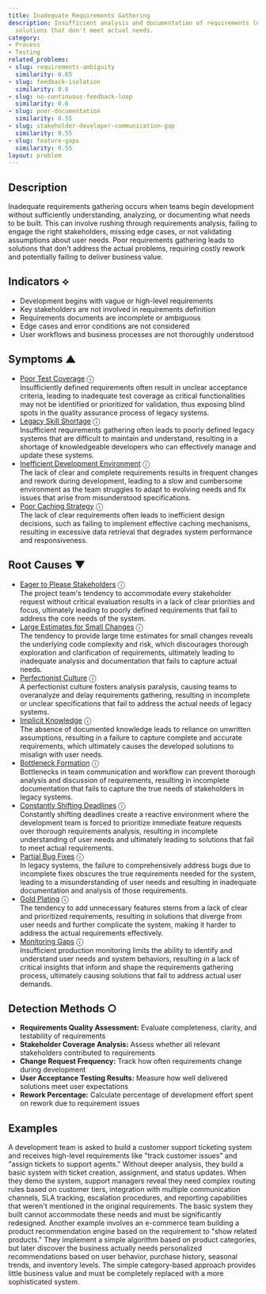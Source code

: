 ```yaml
---
title: Inadequate Requirements Gathering
description: Insufficient analysis and documentation of requirements leads to building
  solutions that don't meet actual needs.
category:
- Process
- Testing
related_problems:
- slug: requirements-ambiguity
  similarity: 0.65
- slug: feedback-isolation
  similarity: 0.6
- slug: no-continuous-feedback-loop
  similarity: 0.6
- slug: poor-documentation
  similarity: 0.55
- slug: stakeholder-developer-communication-gap
  similarity: 0.55
- slug: feature-gaps
  similarity: 0.55
layout: problem
---
```


## Description

Inadequate requirements gathering occurs when teams begin development without sufficiently understanding, analyzing, or documenting what needs to be built. This can involve rushing through requirements analysis, failing to engage the right stakeholders, missing edge cases, or not validating assumptions about user needs. Poor requirements gathering leads to solutions that don't address the actual problems, requiring costly rework and potentially failing to deliver business value.

## Indicators ⟡

- Development begins with vague or high-level requirements
- Key stakeholders are not involved in requirements definition
- Requirements documents are incomplete or ambiguous
- Edge cases and error conditions are not considered
- User workflows and business processes are not thoroughly understood

## Symptoms ▲
- [Poor Test Coverage](poor-test-coverage.md) <span class="info-tooltip" title="Confidence: 0.654, Strength: 0.888">ⓘ</span>
<br/>  Insufficiently defined requirements often result in unclear acceptance criteria, leading to inadequate test coverage as critical functionalities may not be identified or prioritized for validation, thus exposing blind spots in the quality assurance process of legacy systems.
- [Legacy Skill Shortage](legacy-skill-shortage.md) <span class="info-tooltip" title="Confidence: 0.478, Strength: 0.752">ⓘ</span>
<br/>  Insufficient requirements gathering often leads to poorly defined legacy systems that are difficult to maintain and understand, resulting in a shortage of knowledgeable developers who can effectively manage and update these systems.
- [Inefficient Development Environment](inefficient-development-environment.md) <span class="info-tooltip" title="Confidence: 0.437, Strength: 0.755">ⓘ</span>
<br/>  The lack of clear and complete requirements results in frequent changes and rework during development, leading to a slow and cumbersome environment as the team struggles to adapt to evolving needs and fix issues that arise from misunderstood specifications.
- [Poor Caching Strategy](poor-caching-strategy.md) <span class="info-tooltip" title="Confidence: 0.414, Strength: 0.812">ⓘ</span>
<br/>  The lack of clear requirements often leads to inefficient design decisions, such as failing to implement effective caching mechanisms, resulting in excessive data retrieval that degrades system performance and responsiveness.

## Root Causes ▼
- [Eager to Please Stakeholders](eager-to-please-stakeholders.md) <span class="info-tooltip" title="Confidence: 0.407, Strength: 0.908">ⓘ</span>
<br/>  The project team's tendency to accommodate every stakeholder request without critical evaluation results in a lack of clear priorities and focus, ultimately leading to poorly defined requirements that fail to address the core needs of the system.
- [Large Estimates for Small Changes](large-estimates-for-small-changes.md) <span class="info-tooltip" title="Confidence: 0.386, Strength: 0.830">ⓘ</span>
<br/>  The tendency to provide large time estimates for small changes reveals the underlying code complexity and risk, which discourages thorough exploration and clarification of requirements, ultimately leading to inadequate analysis and documentation that fails to capture actual needs.
- [Perfectionist Culture](perfectionist-culture.md) <span class="info-tooltip" title="Confidence: 0.365, Strength: 0.888">ⓘ</span>
<br/>  A perfectionist culture fosters analysis paralysis, causing teams to overanalyze and delay requirements gathering, resulting in incomplete or unclear specifications that fail to address the actual needs of legacy systems.
- [Implicit Knowledge](implicit-knowledge.md) <span class="info-tooltip" title="Confidence: 0.330, Strength: 0.804">ⓘ</span>
<br/>  The absence of documented knowledge leads to reliance on unwritten assumptions, resulting in a failure to capture complete and accurate requirements, which ultimately causes the developed solutions to misalign with user needs.
- [Bottleneck Formation](bottleneck-formation.md) <span class="info-tooltip" title="Confidence: 0.327, Strength: 0.901">ⓘ</span>
<br/>  Bottlenecks in team communication and workflow can prevent thorough analysis and discussion of requirements, resulting in incomplete documentation that fails to capture the true needs of stakeholders in legacy systems.
- [Constantly Shifting Deadlines](constantly-shifting-deadlines.md) <span class="info-tooltip" title="Confidence: 0.323, Strength: 0.931">ⓘ</span>
<br/>  Constantly shifting deadlines create a reactive environment where the development team is forced to prioritize immediate feature requests over thorough requirements analysis, resulting in incomplete understanding of user needs and ultimately leading to solutions that fail to meet actual requirements.
- [Partial Bug Fixes](partial-bug-fixes.md) <span class="info-tooltip" title="Confidence: 0.319, Strength: 0.928">ⓘ</span>
<br/>  In legacy systems, the failure to comprehensively address bugs due to incomplete fixes obscures the true requirements needed for the system, leading to a misunderstanding of user needs and resulting in inadequate documentation and analysis of those requirements.
- [Gold Plating](gold-plating.md) <span class="info-tooltip" title="Confidence: 0.311, Strength: 0.891">ⓘ</span>
<br/>  The tendency to add unnecessary features stems from a lack of clear and prioritized requirements, resulting in solutions that diverge from user needs and further complicate the system, making it harder to address the actual requirements effectively.
- [Monitoring Gaps](monitoring-gaps.md) <span class="info-tooltip" title="Confidence: 0.309, Strength: 0.914">ⓘ</span>
<br/>  Insufficient production monitoring limits the ability to identify and understand user needs and system behaviors, resulting in a lack of critical insights that inform and shape the requirements gathering process, ultimately causing solutions that fail to address actual user demands.

## Detection Methods ○

- **Requirements Quality Assessment:** Evaluate completeness, clarity, and testability of requirements
- **Stakeholder Coverage Analysis:** Assess whether all relevant stakeholders contributed to requirements
- **Change Request Frequency:** Track how often requirements change during development
- **User Acceptance Testing Results:** Measure how well delivered solutions meet user expectations
- **Rework Percentage:** Calculate percentage of development effort spent on rework due to requirement issues

## Examples

A development team is asked to build a customer support ticketing system and receives high-level requirements like "track customer issues" and "assign tickets to support agents." Without deeper analysis, they build a basic system with ticket creation, assignment, and status updates. When they demo the system, support managers reveal they need complex routing rules based on customer tiers, integration with multiple communication channels, SLA tracking, escalation procedures, and reporting capabilities that weren't mentioned in the original requirements. The basic system they built cannot accommodate these needs and must be significantly redesigned. Another example involves an e-commerce team building a product recommendation engine based on the requirement to "show related products." They implement a simple algorithm based on product categories, but later discover the business actually needs personalized recommendations based on user behavior, purchase history, seasonal trends, and inventory levels. The simple category-based approach provides little business value and must be completely replaced with a more sophisticated system.
